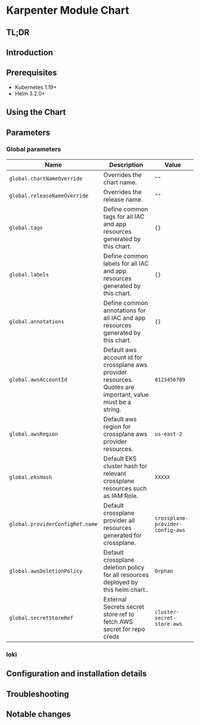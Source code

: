 # Karpenter Module Chart

## TL;DR

## Introduction

## Prerequisites

- Kubernetes 1.19+
- Helm 3.2.0+

## Using the Chart

## Parameters

### Global parameters

| Name                            | Description                                                                                                 | Value                            |
| ------------------------------- | ----------------------------------------------------------------------------------------------------------- | -------------------------------- |
| `global.chartNameOverride`      | Overrides the chart name.                                                                                   | `""`                             |
| `global.releaseNameOverride`    | Overrides the release name.                                                                                 | `""`                             |
| `global.tags`                   | Define common tags for all IAC and app resources generated by this chart.                                   | `{}`                             |
| `global.labels`                 | Define common labels for all IAC and app resources generated by this chart.                                 | `{}`                             |
| `global.annotations`            | Define common annotations for all IAC and app resources generated by this chart.                            | `{}`                             |
| `global.awsAccountId`           | Default aws account id for crossplane aws provider resources. Quotes are important, value must be a string. | `0123456789`                     |
| `global.awsRegion`              | Default aws region for crossplane aws provider resources.                                                   | `us-east-2`                      |
| `global.eksHash`                | Default EKS cluster hash for relevant crossplane resources such as IAM Role.                                | `XXXXX`                          |
| `global.providerConfigRef.name` | Default crossplane provider all resources generated for crossplane.                                         | `crossplane-provider-config-aws` |
| `global.awsDeletionPolicy`      | Default crossplane deletion policy for all resources deployed by this helm chart..                          | `Orphan`                         |
| `global.secretStoreRef`         | External Secrets secret store ref to fetch AWS secret for repo creds                                        | `cluster-secret-store-aws`       |

### loki

















## Configuration and installation details


## Troubleshooting


## Notable changes
